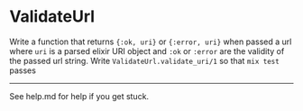 # ValidateUrl

Write a function that returns `{:ok, uri}` or `{:error, uri}` when passed a url where `uri` is a parsed elixir URI object and `:ok` or `:error` are the validity of the passed url string. Write `ValidateUrl.validate_uri/1` so that `mix test` passes

--- 

See help.md for help if you get stuck.
